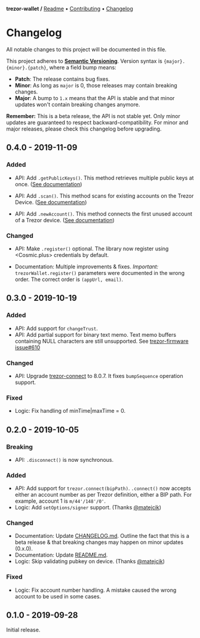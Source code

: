 **trezor-wallet /**
[Readme](https://cosmic.plus/#view:js-trezor-wallet)
• [Contributing](https://cosmic.plus/#view:js-trezor-wallet/CONTRIBUTING)
• [Changelog](https://cosmic.plus/#view:js-trezor-wallet/CHANGELOG)

# Changelog

All notable changes to this project will be documented in this file.

This project adheres to **[Semantic
Versioning](https://semver.org/spec/v2.0.0.html)**. Version syntax is
`{major}.{minor}.{patch}`, where a field bump means:

- **Patch**: The release contains bug fixes.
- **Minor**: As long as `major` is 0, those releases may contain breaking
  changes.
- **Major**: A bump to `1.x` means that the API is stable and that minor updates
  won't contain breaking changes anymore.

**Remember:** This is a beta release, the API is not stable yet. Only minor
updates are guaranteed to respect backward-compatibility. For minor and major
releases, please check this changelog before upgrading.

## 0.4.0 - 2019-11-09

### Added

- API: Add `.getPublicKeys()`. This method retrieves multiple public keys at
  once. ([See
  documentation](https://cosmic.plus/#view:js-trezor-wallet/%23trezorwalletgetpublickeys))

- API: Add `.scan()`. This method scans for existing accounts on the Trezor
  Device. ([See
  documentation](https://cosmic.plus/#view:js-trezor-wallet/%23trezorwalletscan))

- API: Add `.newAccount()`. This method connects the first unused account of a
  Trezor device. ([See
  documentation](https://cosmic.plus/#view:js-trezor-wallet/%23trezorwalletnewaccount))

### Changed

- API: Make `.register()` optional. The library now register using <Cosmic.plus>
  credentials by default.

- Documentation: Multiple improvements & fixes. _Important:_
  `trezorWallet.register()` parameters were documented in the wrong order. The
  correct order is `(appUrl, email)`.

## 0.3.0 - 2019-10-19

### Added

- API: Add support for `changeTrust`.
- API: Add partial support for binary text memo. Text memo buffers containing
  NULL characters are still unsupported. See [trezor-firmware
  issue#610](https://github.com/trezor/trezor-firmware/issues/610)

### Changed

- API: Upgrade [trezor-connect] to 8.0.7. It fixes `bumpSequence` operation
  support.

### Fixed

- Logic: Fix handling of minTime|maxTime = 0.

## 0.2.0 - 2019-10-05

### Breaking

- API: `.disconnect()` is now synchronous.

### Added

- API: Add support for `trezor.connect(bipPath)`. `.connect()` now accepts
  either an account number as per Trezor definition, either a BIP path. For
  example, account 1 is `m/44'/148'/0'`.
- Logic: Add `setOptions/signer` support. (Thanks [@matejcik])

### Changed

- Documentation: Update [CHANGELOG.md]. Outline the fact that this is a beta
  release & that breaking changes may happen on minor updates (0.x.0).
- Documentation: Update [README.md].
- Logic: Skip validating pubkey on device. (Thanks [@matejcik])

### Fixed

- Logic: Fix account number handling. A mistake caused the wrong account to be
  used in some cases.

## 0.1.0 - 2019-09-28

Initial release.

[@matejcik]: https://github.com/matejcik
[readme.md]: https://cosmic.plus/#view:js-trezor-wallet
[changelog.md]: https://cosmic.plus/#view:js-trezor-wallet/CHANGELOG
[trezor-connect]: https://github.com/trezor/connect/blob/develop/CHANGELOG.md
